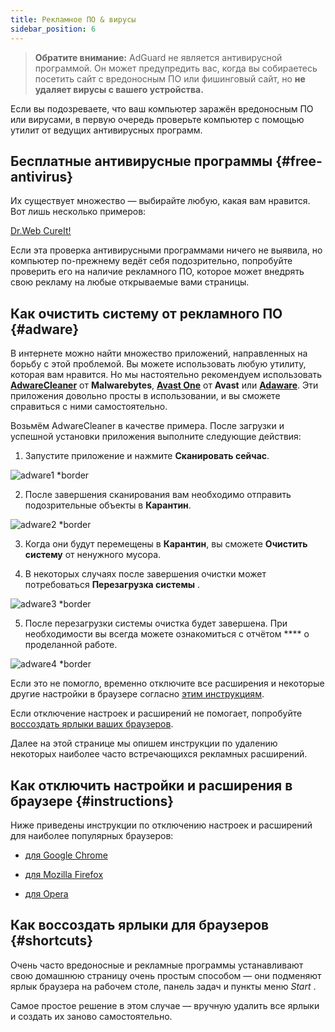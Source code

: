 ```yaml
---
title: Рекламное ПО & вирусы
sidebar_position: 6
---
```


> **Обратите внимание:** AdGuard не является антивирусной программой. Он может предупредить вас, когда вы собираетесь посетить сайт с вредоносным ПО или фишинговый сайт, но **не удаляет вирусы с вашего устройства.**

Если вы подозреваете, что ваш компьютер заражён вредоносным ПО или вирусами, в первую очередь проверьте компьютер с помощью утилит от ведущих антивирусных программ.

## Бесплатные антивирусные программы {#free-antivirus}

Их существует множество — выбирайте любую, какая вам нравится. Вот лишь несколько примеров:

[Dr.Web CureIt!](http://www.freedrweb.com/cureit/?lng=ru)

Если эта проверка антивирусными программами ничего не выявила, но компьютер по-прежнему ведёт себя подозрительно, попробуйте проверить его на наличие рекламного ПО, которое может внедрять свою рекламу на любые открываемые вами страницы.

## Как очистить систему от рекламного ПО {#adware}

В интернете можно найти множество приложений, направленных на борьбу с этой проблемой. Вы можете использовать любую утилиту, которая вам нравится. Но мы настоятельно рекомендуем использовать **[AdwareCleaner](https://www.malwarebytes.com/adwcleaner)** от **Malwarebytes**, **[Avast One](https://www.avast.com/c-adware-removal-tool)** от **Avast** или **[Adaware](https://www.adaware.com)**. Эти приложения довольно просты в использовании, и вы сможете справиться с ними самостоятельно.

Возьмём AdwareCleaner в качестве примера. После загрузки и успешной установки приложения выполните следующие действия:

1) Запустите приложение и нажмите **Сканировать сейчас**.

![adware1 *border](https://cdn.adtidy.org/content/Kb/ad_blocker/guides/adware1.png)

2) После завершения сканирования вам необходимо отправить подозрительные объекты в **Карантин**.

![adware2 *border](https://cdn.adtidy.org/content/Kb/ad_blocker/guides/adware2.png)

3) Когда они будут перемещены в **Карантин**, вы сможете **Очистить систему** от ненужного мусора.

4) В некоторых случаях после завершения очистки может потребоваться **Перезагрузка системы** .

![adware3 *border](https://cdn.adtidy.org/content/Kb/ad_blocker/guides/adware3.png)

5) После перезагрузки системы очистка будет завершена. При необходимости вы всегда можете ознакомиться с отчётом **** о проделанной работе.

![adware4 *border](https://cdn.adtidy.org/content/Kb/ad_blocker/guides/adware4.png)

Если это не помогло, временно отключите все расширения и некоторые другие настройки в браузере согласно [этим инструкциям](#instructions).

Если отключение настроек и расширений не помогает, попробуйте [воссоздать ярлыки ваших браузеров](#shortcuts).

Далее на этой странице мы опишем инструкции по удалению некоторых наиболее часто встречающихся рекламных расширений.

## Как отключить настройки и расширения в браузере {#instructions}

Ниже приведены инструкции по отключению настроек и расширений для наиболее популярных браузеров:

* [для Google Chrome](https://support.google.com/chrome/answer/187443?hl=ru)

* [для Mozilla Firefox](https://support.mozilla.org/ru/kb/disable-or-remove-add-ons)

* [для Opera](https://help.opera.com/ru/latest/customization/#extensions)

## Как воссоздать ярлыки для браузеров {#shortcuts}

Очень часто вредоносные и рекламные программы устанавливают свою домашнюю страницу очень простым способом — они подменяют ярлык браузера на рабочем столе, панель задач и пункты меню *Start* .

Самое простое решение в этом случае — вручную удалить все ярлыки и создать их заново самостоятельно.
